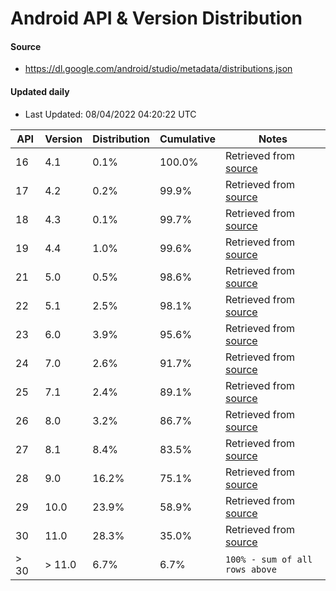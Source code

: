 # Android API & Version Distribution
#### Source
- https://dl.google.com/android/studio/metadata/distributions.json
#### Updated daily
- Last Updated: 08/04/2022 04:20:22 UTC

API | Version | Distribution | Cumulative | Notes |
| -- | ------ | ------------ | ---------- | ----- |
|16 | 4.1 | 0.1%| 100.0% | Retrieved from [source](#source)|
|17 | 4.2 | 0.2%| 99.9% | Retrieved from [source](#source)|
|18 | 4.3 | 0.1%| 99.7% | Retrieved from [source](#source)|
|19 | 4.4 | 1.0%| 99.6% | Retrieved from [source](#source)|
|21 | 5.0 | 0.5%| 98.6% | Retrieved from [source](#source)|
|22 | 5.1 | 2.5%| 98.1% | Retrieved from [source](#source)|
|23 | 6.0 | 3.9%| 95.6% | Retrieved from [source](#source)|
|24 | 7.0 | 2.6%| 91.7% | Retrieved from [source](#source)|
|25 | 7.1 | 2.4%| 89.1% | Retrieved from [source](#source)|
|26 | 8.0 | 3.2%| 86.7% | Retrieved from [source](#source)|
|27 | 8.1 | 8.4%| 83.5% | Retrieved from [source](#source)|
|28 | 9.0 | 16.2%| 75.1% | Retrieved from [source](#source)|
|29 | 10.0 | 23.9%| 58.9% | Retrieved from [source](#source)|
|30 | 11.0 | 28.3%| 35.0% | Retrieved from [source](#source)|
|> 30 | > 11.0 | 6.7%| 6.7% | `100% - sum of all rows above`|